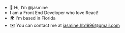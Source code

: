- 👋 Hi, I’m @jasmine
- I am a Front End Developer who love React!
-  🌍  I'm based in Florida
- ✉️  You can contact me at jasmine.hb1996@gmail.com


